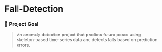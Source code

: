 # Fall-Detection

### 🎯 Project Goal

> An anomaly detection project that predicts future poses using skeleton-based time-series data and detects falls based on prediction errors.

